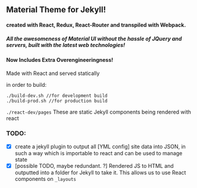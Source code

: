## Material Theme for Jekyll!

#### created with React, Redux, React-Router and transpiled with Webpack.

##### All the awesomeness of Material UI without the hassle of JQuery and servers, built with the latest web technologies!

#### Now Includes Extra Overengineeringness!

Made with React and served statically

in order to build:
```
./build-dev.sh //for development build
./build-prod.sh //for production build
```

`./react-dev/pages`
These are static Jekyll components being rendered with react


### TODO:
 - [x] create a jekyll plugin to output all [YML config] site data into JSON, in such a way which is importable to react and can be used to manage state
 - [x] [possible TODO, maybe redundant. ?] Rendered JS to HTML and outputted into a folder for Jekyll to take it. This allows us to use React components on `_layouts`

